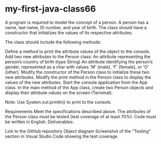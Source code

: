 # my-first-java-class66
A program is required to model the concept of a person. A person has a name, last name, ID number, and year of birth. The class should have a constructor that initializes the values of its respective attributes.

The class should include the following methods:

Define a method to print the attribute values of the object to the console.
Add two new attributes to the Person class:
An attribute representing the person’s country of birth (type String)
An attribute identifying the person’s gender, represented as a char with values 'M' (male), 'F' (female), or 'O' (other).
Modify the constructor of the Person class to initialize these two new attributes.
Modify the print method in the Person class to display the values of the new attributes.
Start the console application from the App class. In the main method of the App class, create two Person objects and display their attribute values on the screen (Terminal).

Note: Use System.out.println() to print to the console.

Requirements
Meet the specifications described above.
The attributes of the Person class must be tested (test coverage of at least 70%).
Code must be written in English.
Deliverables:

Link to the GitHub repository
Object diagram
Screenshot of the "Testing" section in Visual Studio Code showing the test coverage
